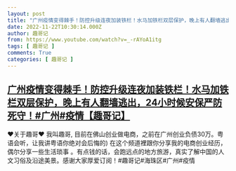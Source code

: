 ```yaml
---
layout: post
title: "广州疫情变得棘手！防控升级连夜加装铁栏！水马加铁栏双层保护，晚上有人翻墙逃出，24小时候安保严防死守！#广州#疫情【趣哥记】"
date: 2022-11-22T10:30:14.000Z
author: 趣哥记
from: https://www.youtube.com/watch?v=_-rAYoA1itg
tags: [ 趣哥记 ]
comments: True
categories: [ 趣哥记 ]
---
```

<!--1669113014000-->
[广州疫情变得棘手！防控升级连夜加装铁栏！水马加铁栏双层保护，晚上有人翻墙逃出，24小时候安保严防死守！#广州#疫情【趣哥记】](https://www.youtube.com/watch?v=_-rAYoA1itg)
------

<div>
♥关于趣哥♥ 我叫趣哥,  目前在佛山创业做电商，之前在广州创业负债30万。粤语会听，让我讲粤语你绝对会后悔的) 在这个频道裡跟你分享我的电商创业经历，偶尔分享一些生活琐事 。有点钱的话，会跑远点的地方旅游，真实了解中国的人文习俗及沿途美景。感谢大家厚爱订阅！#趣哥记#海珠区#广州#疫情
</div>
